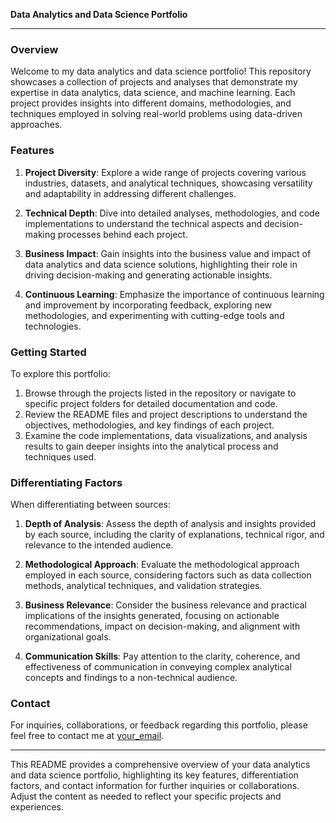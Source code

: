 **Data Analytics and Data Science Portfolio**

---

### Overview

Welcome to my data analytics and data science portfolio! This repository showcases a collection of projects and analyses that demonstrate my expertise in data analytics, data science, and machine learning. Each project provides insights into different domains, methodologies, and techniques employed in solving real-world problems using data-driven approaches.

### Features

1. **Project Diversity**: Explore a wide range of projects covering various industries, datasets, and analytical techniques, showcasing versatility and adaptability in addressing different challenges.

2. **Technical Depth**: Dive into detailed analyses, methodologies, and code implementations to understand the technical aspects and decision-making processes behind each project.

3. **Business Impact**: Gain insights into the business value and impact of data analytics and data science solutions, highlighting their role in driving decision-making and generating actionable insights.

4. **Continuous Learning**: Emphasize the importance of continuous learning and improvement by incorporating feedback, exploring new methodologies, and experimenting with cutting-edge tools and technologies.

### Getting Started

To explore this portfolio:

1. Browse through the projects listed in the repository or navigate to specific project folders for detailed documentation and code.
2. Review the README files and project descriptions to understand the objectives, methodologies, and key findings of each project.
3. Examine the code implementations, data visualizations, and analysis results to gain deeper insights into the analytical process and techniques used.

### Differentiating Factors

When differentiating between sources:

1. **Depth of Analysis**: Assess the depth of analysis and insights provided by each source, including the clarity of explanations, technical rigor, and relevance to the intended audience.

2. **Methodological Approach**: Evaluate the methodological approach employed in each source, considering factors such as data collection methods, analytical techniques, and validation strategies.

3. **Business Relevance**: Consider the business relevance and practical implications of the insights generated, focusing on actionable recommendations, impact on decision-making, and alignment with organizational goals.

4. **Communication Skills**: Pay attention to the clarity, coherence, and effectiveness of communication in conveying complex analytical concepts and findings to a non-technical audience.

### Contact

For inquiries, collaborations, or feedback regarding this portfolio, please feel free to contact me at [your_email](mailto:your_email).

---

This README provides a comprehensive overview of your data analytics and data science portfolio, highlighting its key features, differentiation factors, and contact information for further inquiries or collaborations. Adjust the content as needed to reflect your specific projects and experiences.
